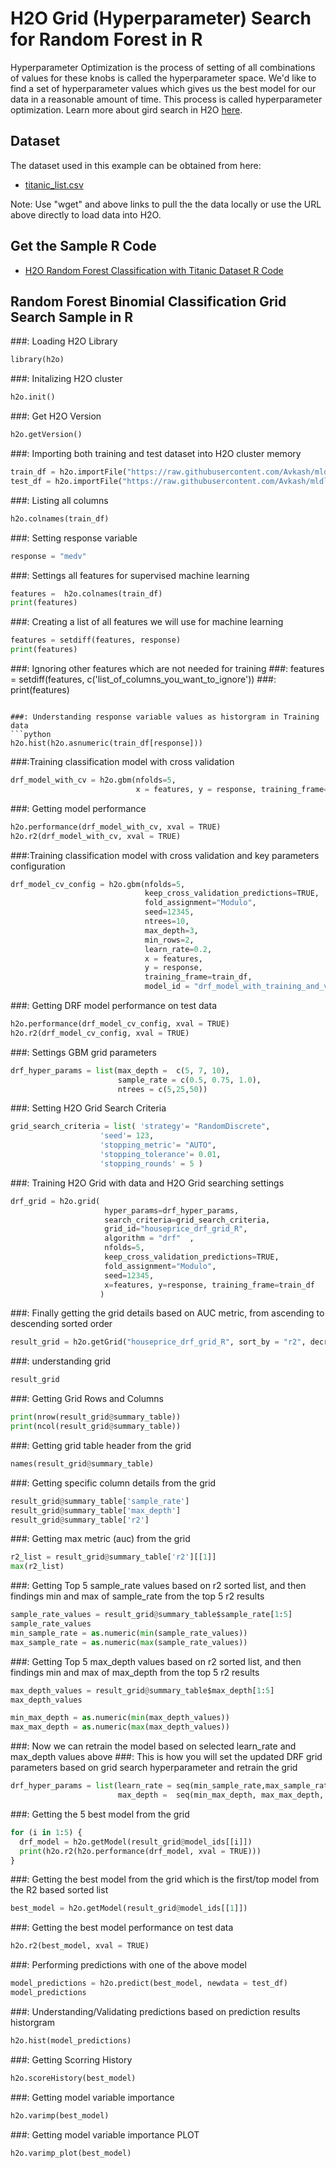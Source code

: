 # H2O Grid (Hyperparameter) Search for Random Forest in R #

Hyperparameter Optimization is the process of setting of all combinations of values for these knobs is called the hyperparameter space. We'd like to find a set of hyperparameter values which gives us the best model for our data in a reasonable amount of time. This process is called hyperparameter optimization. Learn more about gird search in H2O [here](http://docs.h2o.ai/h2o/latest-stable/h2o-docs/grid-search.html).

## Dataset ##
The dataset used in this example can be obtained from here:
 - [titanic_list.csv](https://raw.githubusercontent.com/Avkash/mldl/master/data/titanic_list.csv)

Note: Use "wget" and above links to pull the the data locally or use the URL above directly to load data into H2O.
  
## Get the Sample R Code ##
  - [H2O Random Forest Classification with Titanic Dataset R Code]()
  
## Random Forest Binomial Classification Grid Search Sample in R ##

###: Loading H2O Library
```python
library(h2o)
```

###: Initalizing H2O cluster
```python
h2o.init()
```

###: Get H2O Version
```python
h2o.getVersion()
```

###: Importing both training and test dataset into H2O cluster memory
```python
train_df = h2o.importFile("https://raw.githubusercontent.com/Avkash/mldl/master/data/house_price_train.csv")
test_df = h2o.importFile("https://raw.githubusercontent.com/Avkash/mldl/master/data/house_price_test.csv")
```

###: Listing all columns
```python
h2o.colnames(train_df)
```

###: Setting response variable
```python
response = "medv"
```

###: Settings all features for supervised machine learning
```python
features =  h2o.colnames(train_df)
print(features)
```

###: Creating a list of all features we will use for machine learning
```python
features = setdiff(features, response)
print(features)
```

###: Ignoring other features which are not needed for training
###: features = setdiff(features, c('list_of_columns_you_want_to_ignore'))
###: print(features)    
```

###: Understanding response variable values as historgram in Training data
```python
h2o.hist(h2o.asnumeric(train_df[response]))
```

###:Training classification model with cross validation
```python
drf_model_with_cv = h2o.gbm(nfolds=5, 
                            x = features, y = response, training_frame=train_df)
```

###: Getting model performance
```python
h2o.performance(drf_model_with_cv, xval = TRUE)
h2o.r2(drf_model_with_cv, xval = TRUE)
```

###:Training classification model with cross validation and key parameters configuration
```python
drf_model_cv_config = h2o.gbm(nfolds=5,
                              keep_cross_validation_predictions=TRUE,
                              fold_assignment="Modulo",
                              seed=12345,
                              ntrees=10,
                              max_depth=3,
                              min_rows=2,
                              learn_rate=0.2,
                              x = features, 
                              y = response, 
                              training_frame=train_df, 
                              model_id = "drf_model_with_training_and_validtion_R")
```

###: Getting DRF model performance on test data
```python
h2o.performance(drf_model_cv_config, xval = TRUE)
h2o.r2(drf_model_cv_config, xval = TRUE)
```

###: Settings GBM grid parameters
```python
drf_hyper_params = list(max_depth =  c(5, 7, 10),
                        sample_rate = c(0.5, 0.75, 1.0),
                        ntrees = c(5,25,50))
```

###: Setting H2O Grid Search Criteria
```python
grid_search_criteria = list( 'strategy'= "RandomDiscrete", 
                    'seed'= 123,
                    'stopping_metric'= "AUTO", 
                    'stopping_tolerance'= 0.01,
                    'stopping_rounds' = 5 )
```

###: Training H2O Grid with data and H2O Grid searching settings
```python
drf_grid = h2o.grid(
                     hyper_params=drf_hyper_params,
                     search_criteria=grid_search_criteria,
                     grid_id="houseprice_drf_grid_R",
                     algorithm = "drf"  ,
                     nfolds=5,
                     keep_cross_validation_predictions=TRUE,
                     fold_assignment="Modulo",
                     seed=12345,
                     x=features, y=response, training_frame=train_df
                    )
```

###: Finally getting the grid details based on AUC metric,  from ascending to descending sorted order
```python
result_grid = h2o.getGrid("houseprice_drf_grid_R", sort_by = "r2", decreasing = TRUE)
```

###: understanding grid
```python
result_grid
```

###: Getting Grid Rows and Columns
```python
print(nrow(result_grid@summary_table))
print(ncol(result_grid@summary_table))
```

###: Getting grid table header from the grid 
```python
names(result_grid@summary_table)
```

###: Getting specific column details  from the grid
```python
result_grid@summary_table['sample_rate']
result_grid@summary_table['max_depth']
result_grid@summary_table['r2']
```

###: Getting max metric (auc) from the grid
```python
r2_list = result_grid@summary_table['r2'][[1]]
max(r2_list)
```

###: Getting Top 5 sample_rate values based on r2 sorted list, and then findings min and max of sample_rate from the top 5 r2 results
```python
sample_rate_values = result_grid@summary_table$sample_rate[1:5]
sample_rate_values
min_sample_rate = as.numeric(min(sample_rate_values))
max_sample_rate = as.numeric(max(sample_rate_values))
```

###: Getting Top 5 max_depth values based on r2 sorted list, and then findings min and max of max_depth from the top 5 r2 results
```python
max_depth_values = result_grid@summary_table$max_depth[1:5]
max_depth_values

min_max_depth = as.numeric(min(max_depth_values))
max_max_depth = as.numeric(max(max_depth_values))
```

###: Now we can retrain the model based on selected learn_rate and max_depth values above
###: This is how you will set the updated DRF grid parameters based on grid search hyperparameter and retrain the grid
```python
drf_hyper_params = list(learn_rate = seq(min_sample_rate,max_sample_rate,1), 
                        max_depth =  seq(min_max_depth, max_max_depth, 1))
```

###: Getting the 5 best model from the grid
```python
for (i in 1:5) {
  drf_model = h2o.getModel(result_grid@model_ids[[i]])
  print(h2o.r2(h2o.performance(drf_model, xval = TRUE)))
}
```

###: Getting the best model from the grid which is the first/top model from the R2 based sorted list 
```python
best_model = h2o.getModel(result_grid@model_ids[[1]])
```

###: Getting the best model performance on test data
```python
h2o.r2(best_model, xval = TRUE)
```

###: Performing predictions with one of the above model
```python
model_predictions = h2o.predict(best_model, newdata = test_df)
model_predictions
```

###: Understanding/Validating predictions based on prediction results historgram
```python
h2o.hist(model_predictions)
```

###: Getting Scorring History
```python
h2o.scoreHistory(best_model)
```

###: Getting model variable importance 
```python
h2o.varimp(best_model)
```

###: Getting model variable importance PLOT
```python
h2o.varimp_plot(best_model)
```

